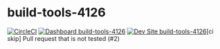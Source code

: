 # build-tools-4126

[![CircleCI](https://circleci.com/gh/pantheon-ci-bot/build-tools-4126.svg?style=shield)](https://circleci.com/gh/pantheon-ci-bot/build-tools-4126)
[![Dashboard build-tools-4126](https://img.shields.io/badge/dashboard-build_tools_4126-yellow.svg)](https://dashboard.pantheon.io/sites/f46e5ef2-dd12-47c9-aa5d-b90b281f35af#dev/code)
[![Dev Site build-tools-4126](https://img.shields.io/badge/site-build_tools_4126-blue.svg)](http://dev-build-tools-4126.pantheonsite.io/)[ci skip] Pull request that is not tested (#2)
